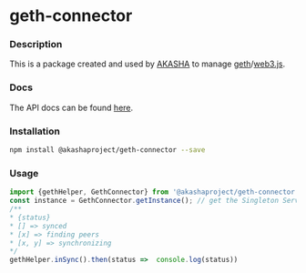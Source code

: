 # geth-connector

### Description
This is a package created and used by [AKASHA](http://akasha.world/) to manage [geth](http://ethereum.github.io/go-ethereum/)/[web3.js](https://github.com/ethereum/web3.js).

### Docs

The API docs can be found [here](http://docs.akasha.world/geth-connector/).

### Installation

```sh
npm install @akashaproject/geth-connector --save
```

### Usage

```js
import {gethHelper, GethConnector} from '@akashaproject/geth-connector'
const instance = GethConnector.getInstance(); // get the Singleton Service
/**
* {status}
* [] => synced
* [x] => finding peers
* [x, y] => synchronizing
*/
gethHelper.inSync().then(status =>  console.log(status))
```